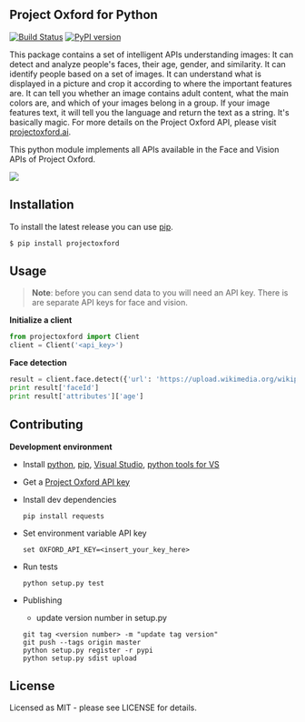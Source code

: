 ## Project Oxford for Python
[![Build Status](https://travis-ci.org/scsouthw/project-oxford-python.svg?branch=master)](https://travis-ci.org/scsouthw/project-oxford-python)
[![PyPI version](https://badge.fury.io/py/projectoxford.svg)](http://badge.fury.io/py/projectoxford)

This package contains a set of intelligent APIs understanding images: It can detect and analyze people's faces, their age, gender, and similarity. It can identify people based on a set of images. It can understand what is displayed in a picture and crop it according to where the important features are. It can tell you whether an image contains adult content, what the main colors are, and which of your images belong in a group. If your image features text, it will tell you the language and return the text as a string. It's basically magic. For more details on the Project Oxford API, please visit [projectoxford.ai](projectoxford.ai/demo/face#detection).

This python module implements all APIs available in the Face and Vision APIs of Project Oxford.

![](https://i.imgur.com/Zrsnhd3.jpg)

## Installation ##

To install the latest release you can use [pip](http://www.pip-installer.org/).

```
$ pip install projectoxford
```

## Usage ##

>**Note**: before you can send data to you will need an API key. There is are separate API keys for face and vision.

**Initialize a client**
```python
from projectoxford import Client
client = Client('<api_key>')
```

**Face detection**
```python
result = client.face.detect({'url': 'https://upload.wikimedia.org/wikipedia/commons/1/19/Bill_Gates_June_2015.jpg'})
print result['faceId']
print result['attributes']['age']
```

## Contributing
**Development environment**

* Install [python](https://www.python.org/downloads/), [pip](http://pip.readthedocs.org/en/stable/installing/), [Visual Studio](https://www.visualstudio.com/en-us/visual-studio-homepage-vs.aspx), [python tools for VS](https://www.visualstudio.com/en-us/features/python-vs.aspx)

* Get a [Project Oxford API key](https://www.projectoxford.ai/)

* Install dev dependencies
    
    ```
    pip install requests
    ```
* Set environment variable API key
    
    ```
    set OXFORD_API_KEY=<insert_your_key_here>
    ```
* Run tests
    
    ```
    python setup.py test
    ```
* Publishing
	- update version number in setup.py
	```
	git tag <version number> -m "update tag version"
	git push --tags origin master
	python setup.py register -r pypi
	python setup.py sdist upload
	```

## License
Licensed as MIT - please see LICENSE for details.
